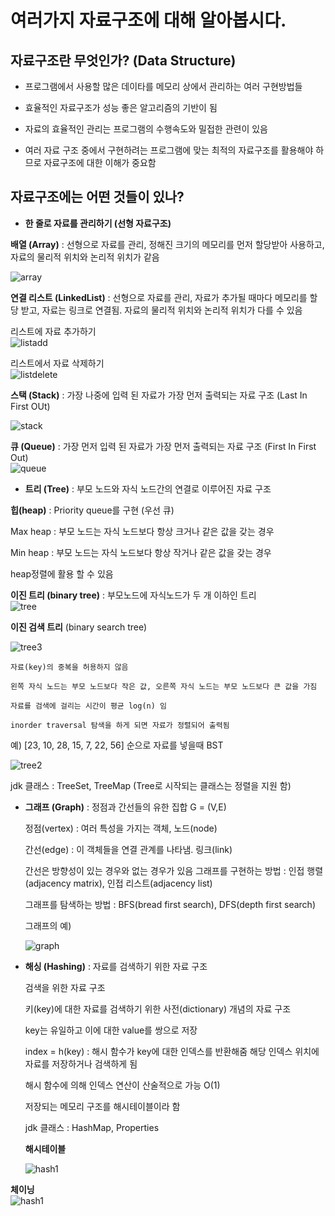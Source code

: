 # 여러가지 자료구조에 대해 알아봅시다.

## 자료구조란 무엇인가? (Data Structure)

- 프로그램에서 사용할 많은 데이타를 메모리 상에서 관리하는 여러 구현방법들

- 효율적인 자료구조가 성능 좋은 알고리즘의 기반이 됨

- 자료의 효율적인 관리는 프로그램의 수행속도와 밀접한 관련이 있음

- 여러 자료 구조 중에서 구현하려는 프로그램에 맞는 최적의 자료구조를 활용해야 하므로 자료구조에 대한 이해가 중요함


## 자료구조에는 어떤 것들이 있나?

- **한 줄로 자료를 관리하기 (선형 자료구조)**

**배열 (Array)**  : 선형으로 자료를 관리, 정해진 크기의 메모리를 먼저 할당받아 사용하고, 자료의 물리적 위치와 논리적 위치가 같음

![array](img/array.png)

**연결 리스트 (LinkedList)** : 선형으로 자료를 관리, 자료가 추가될 때마다 메모리를 할당 받고, 자료는 링크로 연결됨. 자료의 물리적 위치와 논리적 위치가 다를 수 있음

리스트에 자료 추가하기 <br>
![listadd](img/listadd.png)

리스트에서 자료 삭제하기 <br>
![listdelete](img/listdelete.png)

**스택 (Stack)** : 가장 나중에 입력 된 자료가 가장 먼저 출력되는 자료 구조 (Last In First OUt) <br>

![stack](img/stack.png)

**큐 (Queue)** :  가장 먼저 입력 된 자료가 가장 먼저 출력되는 자료 구조 (First In First Out) <br>
![queue](img/queue.png)


- **트리 (Tree)** : 부모 노드와 자식 노드간의 연결로 이루어진 자료 구조 <br>

**힙(heap)** : Priority queue를 구현 (우선 큐)

Max heap : 부모 노드는 자식 노드보다 항상 크거나 같은 값을 갖는 경우

Min heap : 부모 노드는 자식 노드보다 항상 작거나 같은 값을 갖는 경우

heap정렬에 활용 할 수 있음

**이진 트리 (binary tree)** : 부모노드에 자식노드가 두 개 이하인 트리 <br>
![tree](img/binary1.png)

**이진 검색 트리** (binary search tree)

![tree3](img/binary3.png)

    자료(key)의 중복을 허용하지 않음

    왼쪽 자식 노드는 부모 노드보다 작은 값, 오른쪽 자식 노드는 부모 노드보다 큰 값을 가짐

    자료를 검색에 걸리는 시간이 평균 log(n) 임

    inorder traversal 탐색을 하게 되면 자료가 정렬되어 출력됨 

예) [23, 10, 28, 15, 7, 22, 56] 순으로 자료를 넣을때 BST <br>

![tree2](img/binary2.png)

jdk 클래스 : TreeSet, TreeMap (Tree로 시작되는 클래스는 정렬을 지원 함)


- **그래프 (Graph)** :  정점과 간선들의 유한 집합 G = (V,E)

  정점(vertex) : 여러 특성을 가지는 객체, 노드(node)

  간선(edge) : 이 객체들을 연결 관계를 나타냄. 링크(link)

  간선은 방향성이 있는 경우와 없는 경우가 있음
  그래프를 구현하는 방법 : 인접 행렬(adjacency matrix), 인접 리스트(adjacency list)

  그래프를 탐색하는 방법 : BFS(bread first search), DFS(depth first search)

  그래프의 예) <br>

  ![graph](img/graph.png)



- **해싱 (Hashing)** : 자료를 검색하기 위한 자료 구조

  검색을 위한 자료 구조

  키(key)에 대한 자료를 검색하기 위한 사전(dictionary) 개념의 자료 구조

  key는 유일하고 이에 대한 value를 쌍으로 저장

  index = h(key) : 해시 함수가 key에 대한 인덱스를 반환해줌 해당 인덱스 위치에 자료를 저장하거나 검색하게 됨

  해시 함수에 의해 인덱스 연산이 산술적으로 가능 O(1)

  저장되는 메모리 구조를 해시테이블이라 함

  jdk 클래스 : HashMap, Properties

  **해시테이블** <br>

  ![hash1](img/hash.png)


**체이닝** <br>
![hash1](img/hash2.png)



  



